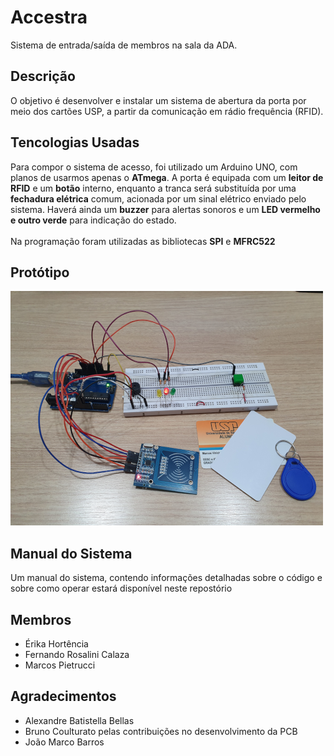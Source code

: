 # Accestra
 Sistema de entrada/saída de membros na sala da ADA.

<h2> Descrição </h2>

O objetivo é desenvolver e instalar um sistema de abertura da porta por meio dos cartões USP, a partir da comunicação em rádio frequência (RFID).
  
<h2> Tencologias Usadas </h2>

Para compor o sistema de acesso, foi utilizado um Arduino UNO, com planos de usarmos apenas o <b>ATmega</b>. A porta é equipada com um <b>leitor de RFID</b> e um <b>botão</b> interno, enquanto a tranca será substituída por uma <b>fechadura elétrica</b> comum, acionada por um sinal elétrico enviado pelo sistema. Haverá ainda um <b>buzzer</b> para alertas sonoros e um <b>LED vermelho e outro verde</b> para indicação do estado.<br><br>
Na programação foram utilizadas as bibliotecas <b>SPI</b> e <b>MFRC522</b>

<h2> Protótipo </h2>

![aaa](Imagens/prototipo_acesstra.png)

<h2> Manual do Sistema </h2>

Um manual do sistema, contendo informações detalhadas sobre o código e sobre como operar estará disponível neste repostório 

<h2>Membros</h2>
<ul>
 <li>Érika Hortência</li>
 <li>Fernando Rosalini Calaza</li>
 <li>Marcos Pietrucci</li>
</ul>
<h2>Agradecimentos</h2>
<ul>
 <li>Alexandre Batistella Bellas</li>
 <li>Bruno Coulturato pelas contribuições no desenvolvimento da PCB</li>
 <li>João Marco Barros</li>
